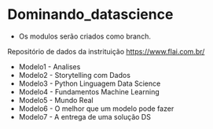 # Dominando_datascience
  *  Os modulos serão criados como branch.
  
Repositório de dados da instrituição  https://www.flai.com.br/

  * Modelo1 - Analises
  * Modelo2 - Storytelling com Dados
  * Modelo3 - Python Linguagem Data Science
  * Modelo4 - Fundamentos Machine Learning
  * Modelo5 - Mundo Real
  * Modelo6 - O melhor que um modelo pode fazer
  * Modelo7 - A entrega de uma solução DS
